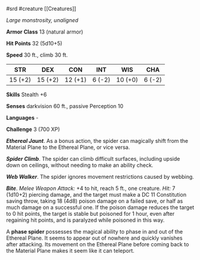 #srd #creature [[Creatures]]

*Large monstrosity, unaligned*

**Armor Class** 13 (natural armor)

**Hit Points** 32 (5d10+5)

**Speed** 30 ft., climb 30 ft.

| STR     | DEX     | CON     | INT    | WIS     | CHA    |
|---------|---------|---------|--------|---------|--------|
| 15 (+2) | 15 (+2) | 12 (+1) | 6 (-2) | 10 (+0) | 6 (-2) |

**Skills** Stealth +6

**Senses** darkvision 60 ft., passive Perception 10

**Languages** -

**Challenge** 3 (700 XP)

***Ethereal Jaunt***. As a bonus action, the spider can magically shift from the Material Plane to the Ethereal Plane, or vice versa.

***Spider Climb***. The spider can climb difficult surfaces, including upside down on ceilings, without needing to make an ability check.

***Web Walker***. The spider ignores movement restrictions caused by webbing.


***Bite***. *Melee Weapon Attack:* +4 to hit, reach 5 ft., one creature. *Hit:* 7 (1d10+2) piercing damage, and the target must make a DC 11 Constitution saving throw, taking 18 (4d8) poison damage on a failed save, or half as much damage on a successful one. If the poison damage reduces the target to 0 hit points, the target is stable but poisoned for 1 hour, even after regaining hit points, and is paralyzed while poisoned in this way.

A **phase spider** possesses the magical ability to phase in and out of the Ethereal Plane. It seems to appear out of nowhere and quickly vanishes after attacking. Its movement on the Ethereal Plane before coming back to the Material Plane makes it seem like it can teleport.
